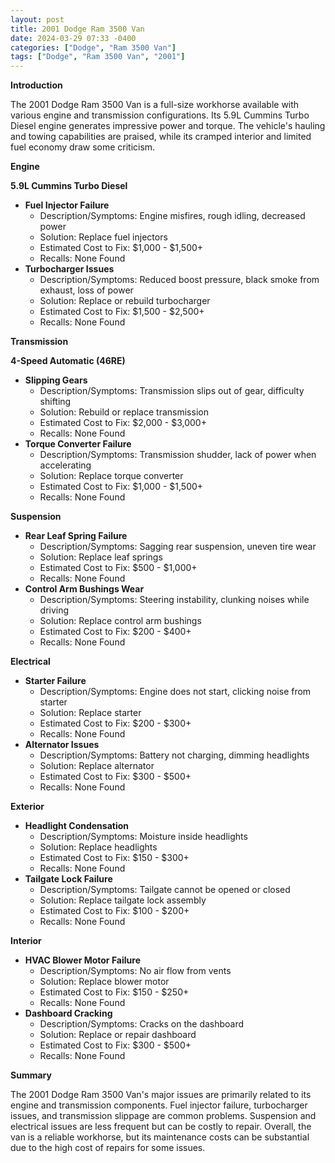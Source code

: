 ```yaml
---
layout: post
title: 2001 Dodge Ram 3500 Van
date: 2024-03-29 07:33 -0400
categories: ["Dodge", "Ram 3500 Van"]
tags: ["Dodge", "Ram 3500 Van", "2001"]
---
```

**Introduction**

The 2001 Dodge Ram 3500 Van is a full-size workhorse available with various engine and transmission configurations. Its 5.9L Cummins Turbo Diesel engine generates impressive power and torque. The vehicle's hauling and towing capabilities are praised, while its cramped interior and limited fuel economy draw some criticism.

**Engine**

**5.9L Cummins Turbo Diesel**

* **Fuel Injector Failure**
    * Description/Symptoms: Engine misfires, rough idling, decreased power
    * Solution: Replace fuel injectors
    * Estimated Cost to Fix: $1,000 - $1,500+
    * Recalls: None Found
* **Turbocharger Issues**
    * Description/Symptoms: Reduced boost pressure, black smoke from exhaust, loss of power
    * Solution: Replace or rebuild turbocharger
    * Estimated Cost to Fix: $1,500 - $2,500+
    * Recalls: None Found

**Transmission**

**4-Speed Automatic (46RE)**

* **Slipping Gears**
    * Description/Symptoms: Transmission slips out of gear, difficulty shifting
    * Solution: Rebuild or replace transmission
    * Estimated Cost to Fix: $2,000 - $3,000+
    * Recalls: None Found
* **Torque Converter Failure**
    * Description/Symptoms: Transmission shudder, lack of power when accelerating
    * Solution: Replace torque converter
    * Estimated Cost to Fix: $1,000 - $1,500+
    * Recalls: None Found

**Suspension**

* **Rear Leaf Spring Failure**
    * Description/Symptoms: Sagging rear suspension, uneven tire wear
    * Solution: Replace leaf springs
    * Estimated Cost to Fix: $500 - $1,000+
    * Recalls: None Found
* **Control Arm Bushings Wear**
    * Description/Symptoms: Steering instability, clunking noises while driving
    * Solution: Replace control arm bushings
    * Estimated Cost to Fix: $200 - $400+
    * Recalls: None Found

**Electrical**

* **Starter Failure**
    * Description/Symptoms: Engine does not start, clicking noise from starter
    * Solution: Replace starter
    * Estimated Cost to Fix: $200 - $300+
    * Recalls: None Found
* **Alternator Issues**
    * Description/Symptoms: Battery not charging, dimming headlights
    * Solution: Replace alternator
    * Estimated Cost to Fix: $300 - $500+
    * Recalls: None Found

**Exterior**

* **Headlight Condensation**
    * Description/Symptoms: Moisture inside headlights
    * Solution: Replace headlights
    * Estimated Cost to Fix: $150 - $300+
    * Recalls: None Found
* **Tailgate Lock Failure**
    * Description/Symptoms: Tailgate cannot be opened or closed
    * Solution: Replace tailgate lock assembly
    * Estimated Cost to Fix: $100 - $200+
    * Recalls: None Found

**Interior**

* **HVAC Blower Motor Failure**
    * Description/Symptoms: No air flow from vents
    * Solution: Replace blower motor
    * Estimated Cost to Fix: $150 - $250+
    * Recalls: None Found
* **Dashboard Cracking**
    * Description/Symptoms: Cracks on the dashboard
    * Solution: Replace or repair dashboard
    * Estimated Cost to Fix: $300 - $500+
    * Recalls: None Found

**Summary**

The 2001 Dodge Ram 3500 Van's major issues are primarily related to its engine and transmission components. Fuel injector failure, turbocharger issues, and transmission slippage are common problems. Suspension and electrical issues are less frequent but can be costly to repair. Overall, the van is a reliable workhorse, but its maintenance costs can be substantial due to the high cost of repairs for some issues.
